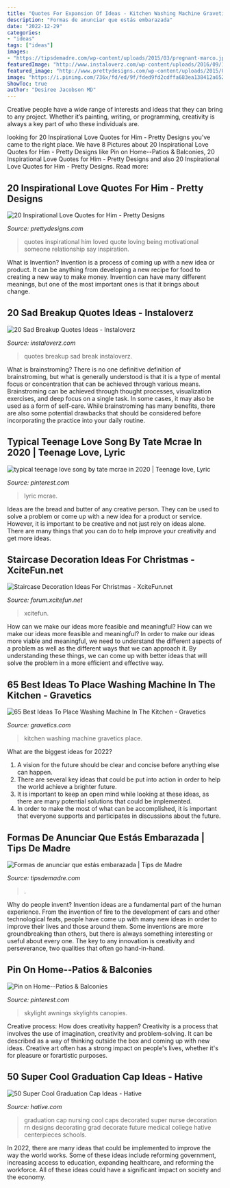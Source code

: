 ```yaml
---
title: "Quotes For Expansion Of Ideas - Kitchen Washing Machine Gravetics Place"
description: "Formas de anunciar que estás embarazada"
date: "2022-12-29"
categories:
- "ideas"
tags: ["ideas"]
images:
- "https://tipsdemadre.com/wp-content/uploads/2015/03/pregnant-marco.jpg"
featuredImage: "http://www.instaloverz.com/wp-content/uploads/2016/09/14-break-up-quotes-with-images.jpg"
featured_image: "http://www.prettydesigns.com/wp-content/uploads/2015/09/20-inspirational-love-quotes-for-him2.jpg"
image: "https://i.pinimg.com/736x/fd/ed/9f/fded9fd2cdffa683ea138412a652d12f--metal-pergola-skylights.jpg"
ShowToc: true
author: "Desiree Jacobson MD"
---
```



Creative people have a wide range of interests and ideas that they can bring to any project. Whether it’s painting, writing, or programming, creativity is always a key part of who these individuals are.

	

		
looking for 20 Inspirational Love Quotes for Him - Pretty Designs you've came to the right place. We have 8 Pictures about 20 Inspirational Love Quotes for Him - Pretty Designs like Pin on Home--Patios &amp; Balconies, 20 Inspirational Love Quotes for Him - Pretty Designs and also 20 Inspirational Love Quotes for Him - Pretty Designs. Read more:
		
    
## 20 Inspirational Love Quotes For Him - Pretty Designs

<img loading=lazy src="http://www.prettydesigns.com/wp-content/uploads/2015/09/20-inspirational-love-quotes-for-him2.jpg" onerror="this.onerror=null;this.src='https://tse4.mm.bing.net/th?id=OIP.mytcs5ADUsvRZ8_Snk8lCgHaLF&amp;pid=15.1';" alt="20 Inspirational Love Quotes for Him - Pretty Designs">

_Source: prettydesigns.com_

>quotes inspirational him loved quote loving being motivational someone relationship say inspiration. 

	

What is Invention?
Invention is a process of coming up with a new idea or product. It can be anything from developing a new recipe for food to creating a new way to make money. Invention can have many different meanings, but one of the most important ones is that it brings about change.

    
## 20 Sad Breakup Quotes Ideas - Instaloverz

<img loading=lazy src="http://www.instaloverz.com/wp-content/uploads/2016/09/14-break-up-quotes-with-images.jpg" onerror="this.onerror=null;this.src='https://tse1.mm.bing.net/th?id=OIP.Lj8nm7cX5zLBoOkOFFQD2QHaLG&amp;pid=15.1';" alt="20 Sad Breakup Quotes Ideas - Instaloverz">

_Source: instaloverz.com_

>quotes breakup sad break instaloverz. 

	

What is brainstroming?
There is no one definitive definition of brainstroming, but what is generally understood is that it is a type of mental focus or concentration that can be achieved through various means. Brainstroming can be achieved through thought processes, visualization exercises, and deep focus on a single task. In some cases, it may also be used as a form of self-care. While brainstroming has many benefits, there are also some potential drawbacks that should be considered before incorporating the practice into your daily routine.

    
## Typical Teenage Love Song By Tate Mcrae In 2020 | Teenage Love, Lyric

<img loading=lazy src="https://i.pinimg.com/736x/fb/d6/71/fbd6711ddd4d347e8150650bba6558b5.jpg" onerror="this.onerror=null;this.src='https://tse3.mm.bing.net/th?id=OIP.M0WtCvtfjdy2KhE58gtXvAHaLH&amp;pid=15.1';" alt="typical teenage love song by tate mcrae in 2020 | Teenage love, Lyric">

_Source: pinterest.com_

>lyric mcrae. 

	

Ideas are the bread and butter of any creative person. They can be used to solve a problem or come up with a new idea for a product or service. However, it is important to be creative and not just rely on ideas alone. There are many things that you can do to help improve your creativity and get more ideas.

    
## Staircase Decoration Ideas For Christmas - XciteFun.net

<img loading=lazy src="https://img.xcitefun.net/users/2014/11/365858,xcitefun-staircase-christmas-9.jpg" onerror="this.onerror=null;this.src='https://tse2.mm.bing.net/th?id=OIP.4j-Uxm8vhST2xjgKoPczewHaLG&amp;pid=15.1';" alt="Staircase Decoration Ideas For Christmas - XciteFun.net">

_Source: forum.xcitefun.net_

>xcitefun. 

	

How can we make our ideas more feasible and meaningful?
How can we make our ideas more feasible and meaningful? In order to make our ideas more viable and meaningful, we need to understand the different aspects of a problem as well as the different ways that we can approach it. By understanding these things, we can come up with better ideas that will solve the problem in a more efficient and effective way.

    
## 65 Best Ideas To Place Washing Machine In The Kitchen - Gravetics

<img loading=lazy src="https://www.gravetics.com/wp-content/uploads/2018/05/Washing-machine-in-kitchen-40.jpg" onerror="this.onerror=null;this.src='https://tse4.mm.bing.net/th?id=OIP.Nzl_EhG90vMPNknbc23o0gHaLH&amp;pid=15.1';" alt="65 Best Ideas To Place Washing Machine In The Kitchen - Gravetics">

_Source: gravetics.com_

>kitchen washing machine gravetics place. 

	

What are the biggest ideas for 2022?
1. A vision for the future should be clear and concise before anything else can happen. 
2. There are several key ideas that could be put into action in order to help the world achieve a brighter future. 
3. It is important to keep an open mind while looking at these ideas, as there are many potential solutions that could be implemented. 
4. In order to make the most of what can be accomplished, it is important that everyone supports and participates in discussions about the future.

    
## Formas De Anunciar Que Estás Embarazada | Tips De Madre

<img loading=lazy src="https://tipsdemadre.com/wp-content/uploads/2015/03/pregnant-marco.jpg" onerror="this.onerror=null;this.src='https://tse4.mm.bing.net/th?id=OIP.CJxhl4Rc4BrJYFyL1axn4wHaJ3&amp;pid=15.1';" alt="Formas de anunciar que estás embarazada | Tips de Madre">

_Source: tipsdemadre.com_

>. 

	

Why do people invent?
Invention ideas are a fundamental part of the human experience. From the invention of fire to the development of cars and other technological feats, people have come up with many new ideas in order to improve their lives and those around them. Some inventions are more groundbreaking than others, but there is always something interesting or useful about every one. The key to any innovation is creativity and perseverance, two qualities that often go hand-in-hand.

    
## Pin On Home--Patios &amp; Balconies

<img loading=lazy src="https://i.pinimg.com/736x/fd/ed/9f/fded9fd2cdffa683ea138412a652d12f--metal-pergola-skylights.jpg" onerror="this.onerror=null;this.src='https://tse3.mm.bing.net/th?id=OIP.QQK0jCd9wfg6Pghzh1ea_gHaJ6&amp;pid=15.1';" alt="Pin on Home--Patios &amp; Balconies">

_Source: pinterest.com_

>skylight awnings skylights canopies. 

	

Creative process: How does creativity happen?
Creativity is a process that involves the use of imagination, creativity and problem-solving. It can be described as a way of thinking outside the box and coming up with new ideas. Creative art often has a strong impact on people's lives, whether it's for pleasure or forartistic purposes.

    
## 50 Super Cool Graduation Cap Ideas - Hative

<img loading=lazy src="https://hative.com/wp-content/uploads/2016/04/graduation-caps/23-super-cool-graduation-cap-ideas.jpg" onerror="this.onerror=null;this.src='https://tse4.mm.bing.net/th?id=OIP.-1jpx8tE1K5tl1JOmy5_OgHaNL&amp;pid=15.1';" alt="50 Super Cool Graduation Cap Ideas - Hative">

_Source: hative.com_

>graduation cap nursing cool caps decorated super nurse decoration rn designs decorating grad decorate future medical college hative centerpieces schools. 

	

In 2022, there are many ideas that could be implemented to improve the way the world works. Some of these ideas include reforming government, increasing access to education, expanding healthcare, and reforming the workforce. All of these ideas could have a significant impact on society and the economy.

